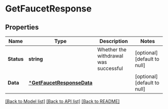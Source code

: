 # GetFaucetResponse

## Properties
Name | Type | Description | Notes
------------ | ------------- | ------------- | -------------
**Status** | **string** | Whether the withdrawal was successful | [optional] [default to null]
**Data** | [***GetFaucetResponseData**](getFaucetResponse_data.md) |  | [optional] [default to null]

[[Back to Model list]](../README.md#documentation-for-models) [[Back to API list]](../README.md#documentation-for-api-endpoints) [[Back to README]](../README.md)


